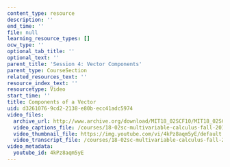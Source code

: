 ```yaml
---
content_type: resource
description: ''
end_time: ''
file: null
learning_resource_types: []
ocw_type: ''
optional_tab_title: ''
optional_text: ''
parent_title: 'Session 4: Vector Components'
parent_type: CourseSection
related_resources_text: ''
resource_index_text: ''
resourcetype: Video
start_time: ''
title: Components of a Vector
uid: d3261076-9cd2-2138-e80b-ecc41adc5974
video_files:
  archive_url: http://www.archive.org/download/MIT18_02SCF10/MIT18_02SCF10Rec_03_300k.mp4
  video_captions_file: /courses/18-02sc-multivariable-calculus-fall-2010/006f7e0031ef54dcbc7e395f8873bce0_4kPz8aqm5yE.vtt
  video_thumbnail_file: https://img.youtube.com/vi/4kPz8aqm5yE/default.jpg
  video_transcript_file: /courses/18-02sc-multivariable-calculus-fall-2010/6471807eb5b01aa234986b9a19319569_4kPz8aqm5yE.pdf
video_metadata:
  youtube_id: 4kPz8aqm5yE
---
```


